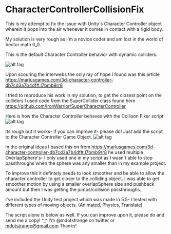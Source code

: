 # CharacterControllerCollisionFix

This is my attempt to fix the issue with Unity's Character Controller object wherein it pops into the air 
whenever it comes in contact with a rigid body.

My solution is very rough as I'm a novice coder and am lost in the world of Vector math 0_0.

This is the default Character Controller behavior with dynamic colliders.

![alt tag](https://zippy.gfycat.com/FabulousPettyBasenji.gif)

Upon scouring the interwebs the only ray of hope I found was this article https://mariusgames.com/3d-character-controller-db7cd3a7b4df#.l7bmb9rr8

I tried to reproduce his work in my solution, to get the closest point on the colliders I used code from the SuperCollider class found here https://github.com/IronWarrior/SuperCharacterController

Here is how the Character Controller behaves with the Collison Fixer script
![alt tag](https://zippy.gfycat.com/AdmiredQuestionableGerenuk.gif)

Its rough but it works- if you can improve it- please do! Just add the script to the Character Controller Game Object.
![alt tag](http://i.imgur.com/QeCEyAc.png)

In the original ideas I based this on from https://mariusgames.com/3d-character-controller-db7cd3a7b4df#.l7bmb9rr8 he
used multiple OverlapSphere's- I only used one in my script as I wasn't able to stop passthroughs when the sphere
was any smaller than in my example project.

To improve this it defintely needs to look smoother and be able to allow the character controller to get closer to
the colliding object. I was able to get smoother motion by using a smaller overlapSphere size and pushback amount
but then I was getting the jumps/collision passthroughs.

I've included the Unity test project which was made in 5.5- I tested with different types of moving objects.
(Animated, Physics, Translate)

The script alone is below as well. If you can improve upon it, please do and send me a copy! ^_^
I'm @mdotstrange on twitter or mdotstrange@gmail.com  Thanks!
